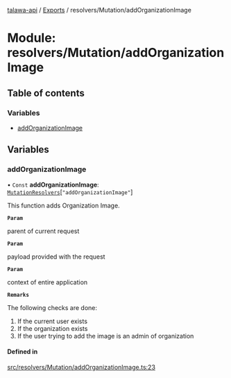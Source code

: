 [talawa-api](../README.md) / [Exports](../modules.md) / resolvers/Mutation/addOrganizationImage

# Module: resolvers/Mutation/addOrganizationImage

## Table of contents

### Variables

- [addOrganizationImage](resolvers_Mutation_addOrganizationImage.md#addorganizationimage)

## Variables

### addOrganizationImage

• `Const` **addOrganizationImage**: [`MutationResolvers`](types_generatedGraphQLTypes.md#mutationresolvers)[``"addOrganizationImage"``]

This function adds Organization Image.

**`Param`**

parent of current request

**`Param`**

payload provided with the request

**`Param`**

context of entire application

**`Remarks`**

The following checks are done:
1. If the current user exists
2. If the organization exists
3. If the user trying to add the image is an admin of organization

#### Defined in

[src/resolvers/Mutation/addOrganizationImage.ts:23](https://github.com/PalisadoesFoundation/talawa-api/blob/4c7d3ea/src/resolvers/Mutation/addOrganizationImage.ts#L23)
